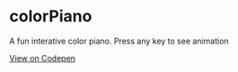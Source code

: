 # colorPiano

A fun interative color piano. Press any key to see animation

[View on Codepen](https://codepen.io/brianshin/pen/QJQmga)
